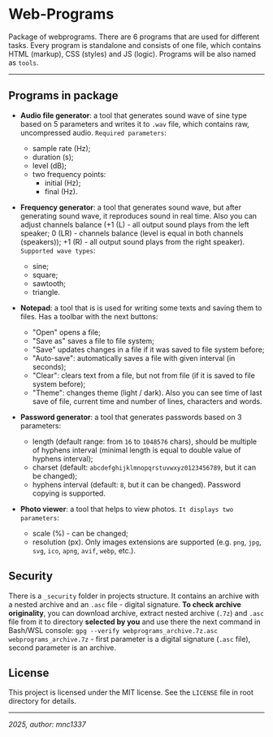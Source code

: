 # Web-Programs

Package of webprograms. There are 6 programs that are used for different tasks. Every program is standalone and consists of one file, which contains HTML (markup), CSS (styles) and JS (logic). Programs will be also named as `tools`.

---

## Programs in package

- **Audio file generator**: a tool that generates sound wave of sine type based on 5 parameters and writes it to `.wav` file, which contains raw, uncompressed audio. `Required parameters`:
    - sample rate (Hz);
    - duration (s);
    - level (dB);
    - two frequency points:
        - initial (Hz);
        - final (Hz).

- **Frequency generator**: a tool that generates sound wave, but after generating sound wave, it reproduces sound in real time. Also you can adjust channels balance (+1 (L) - all output sound plays from the left speaker; 0 (LR) - channels balance (level is equal in both channels (speakers)); +1 (R) - all output sound plays from the right speaker). `Supported wave types`:
    - sine;
    - square;
    - sawtooth;
    - triangle.

- **Notepad**: a tool that is is used for writing some texts and saving them to files. Has a toolbar with the next buttons:
    - "Open" opens a file;
    - "Save as" saves a file to file system;
    - "Save" updates changes in a file if it was saved to file system before;
    - "Auto-save": automatically saves a file with given interval (in seconds);
    - "Clear": clears text from a file, but not from file (if it is saved to file system before);
    - "Theme": changes theme (light / dark).
Also you can see time of last save of file, current time and number of lines, characters and words.

- **Password generator**: a tool that generates passwords based on 3 parameters:
    - length (default range: from `16` to `1048576` chars), should be multiple of hyphens interval (minimal length is equal to double value of hyphens interval);
    - charset (default: `abcdefghijklmnopqrstuvwxyz0123456789`, but it can be changed);
    - hyphens interval (default: `8`, but it can be changed). 
Password copying is supported.

- **Photo viewer**: a tool that helps to view photos. `It displays two parameters`:
    - scale (%) - can be changed;
    - resolution (px). 
Only images extensions are supported (e.g. `png`, `jpg`, `svg`, `ico`, `apng`, `avif`, `webp`, etc.).

## Security

There is a `_security` folder in projects structure. It contains an archive with a nested archive and an `.asc` file - digital signature. **To check archive originality**, you can download archive, extract nested archive (`.7z`) and `.asc` file from it to directory **selected by you** and use there the next command in Bash/WSL console: `gpg --verify webprograms_archive.7z.asc webprograms_archive.7z` - first parameter is a digital signature (`.asc` file), second parameter is an archive.

## License

This project is licensed under the MIT license. See the `LICENSE` file in root directory for details.

---

*2025, author: mnc1337*